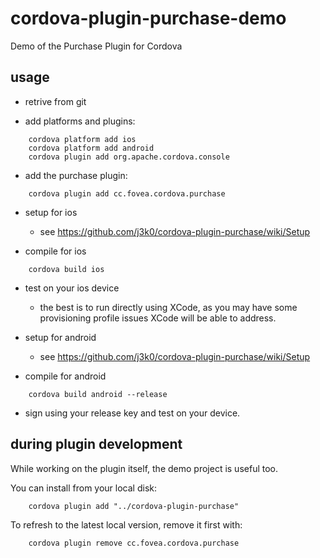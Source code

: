 cordova-plugin-purchase-demo
============================

Demo of the Purchase Plugin for Cordova

usage
-----

 - retrive from git
  
 - add platforms and plugins:
```
    cordova platform add ios
    cordova platform add android
    cordova plugin add org.apache.cordova.console
```
 - add the purchase plugin:
```
    cordova plugin add cc.fovea.cordova.purchase
```
 - setup for ios
   - see https://github.com/j3k0/cordova-plugin-purchase/wiki/Setup

 - compile for ios
```
    cordova build ios
```
 - test on your ios device
   - the best is to run directly using XCode, as you may have some
     provisioning profile issues XCode will be able to address.

 - setup for android
   - see https://github.com/j3k0/cordova-plugin-purchase/wiki/Setup

 - compile for android
```
    cordova build android --release
```
 - sign using your release key and test on your device.

during plugin development
-------------------------

While working on the plugin itself, the demo project is useful too.

You can install from your local disk:
```
    cordova plugin add "../cordova-plugin-purchase"
```
To refresh to the latest local version, remove it first with:
```
    cordova plugin remove cc.fovea.cordova.purchase
```
